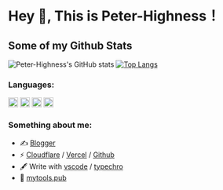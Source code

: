 # Hey 👋, This is Peter-Highness！

## Some of my Github Stats

![Peter-Highness's GitHub stats](https://github-readme-stats.vercel.app/api?username=Peter-Highness&show_icons=true&theme=radical)
[![Top Langs](https://github-readme-stats.vercel.app/api/top-langs/?username=Peter-Highness&layout=compact&theme=radical)](https://github.com/anuraghazra/github-readme-stats)


### Languages:

<code><img height="20" src="https://ae03.alicdn.com/kf/Hcc89cc7cedc542869b76bb45336a02f14.jpg" alt="vue"></code>
<code><img height="20" src="https://ae02.alicdn.com/kf/H994800b573494bf1a3f12b248e12d3ddn.jpg" alt="python"></code>
<code><img height="20" src="https://ae04.alicdn.com/kf/Habd0a5f7202f450e966e310ce9eeacac4.jpg" alt="nodejs"></code>
<code><img height="20" src="https://ae03.alicdn.com/kf/H3b65937dd992453f8d4a71ed07bb46e6V.jpg" alt="c++"></code>

### Something about me:

- ✍️ [Blogger](https://blog.mrqian.top)
- ⚡ [Cloudflare](https://workers.cloudflare.com) / [Vercel](https://vercel.com) / [Github](https://github.com)
- 🖋  Write with [vscode](https://code.visualstudio.com/) / [typechro](https://www.typora.io/)
- 🎉 [mytools.pub](https://mytools.pub)
